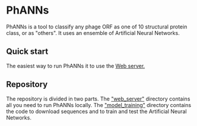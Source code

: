 # PhANNs

PhANNs is a tool to classify any phage ORF as one of 10 structural protein class, or as "others". It uses an ensemble of Artificial Neural Networks.

## Quick start

The easiest way to run PhANNs it to use the [Web server.](https://edwards.sdsu.edu/phanns)

## Repository

The repository is divided in two parts. The ["web\_server"](https://github.com/Adrian-Cantu/PhANNs/web_server) directory contains all you need to run PhANNs locally. The ["model\_training"](https://github.com/Adrian-Cantu/PhANNs/model_training) directory contains the code to download sequences and to train and test the Artificial Neural Networks.
